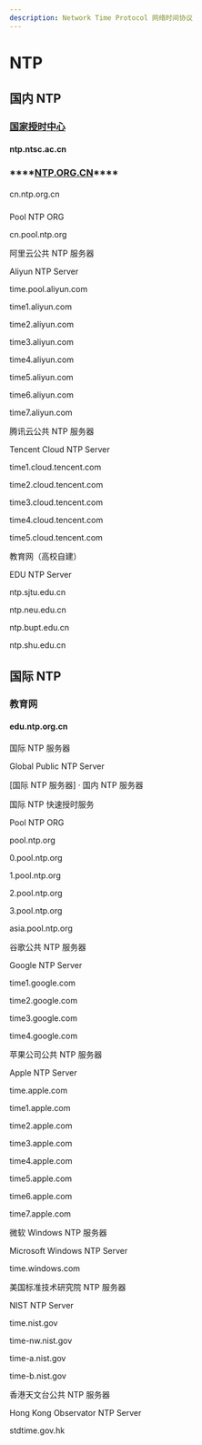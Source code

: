 ```yaml
---
description: Network Time Protocol 网络时间协议
---
```


# NTP

## 国内 NTP

### [国家授时中心](http://www.ntsc.cas.cn/)

#### ntp.ntsc.ac.cn



### \*\*\*\*[**NTP.ORG.CN**](http://www.ntp.org.cn/)\*\*\*\*

#### cn.ntp.org.cn



### 





Pool NTP ORG



cn.pool.ntp.org





阿里云公共 NTP 服务器

Aliyun NTP Server



time.pool.aliyun.com



time1.aliyun.com



time2.aliyun.com



time3.aliyun.com



time4.aliyun.com



time5.aliyun.com



time6.aliyun.com



time7.aliyun.com





腾讯云公共 NTP 服务器

Tencent Cloud NTP Server



time1.cloud.tencent.com



time2.cloud.tencent.com



time3.cloud.tencent.com



time4.cloud.tencent.com



time5.cloud.tencent.com





教育网（高校自建）

EDU NTP Server



ntp.sjtu.edu.cn



ntp.neu.edu.cn



ntp.bupt.edu.cn



ntp.shu.edu.cn

## 国际 NTP







### 教育网



#### edu.ntp.org.cn

国际 NTP 服务器

Global Public NTP Server



\[国际 NTP 服务器\] · 国内 NTP 服务器



国际 NTP 快速授时服务

Pool NTP ORG



pool.ntp.org



0.pool.ntp.org



1.pool.ntp.org



2.pool.ntp.org



3.pool.ntp.org



asia.pool.ntp.org





谷歌公共 NTP 服务器

Google NTP Server



time1.google.com



time2.google.com



time3.google.com



time4.google.com





苹果公司公共 NTP 服务器

Apple NTP Server



time.apple.com



time1.apple.com



time2.apple.com



time3.apple.com



time4.apple.com



time5.apple.com



time6.apple.com



time7.apple.com





微软 Windows NTP 服务器

Microsoft Windows NTP Server



time.windows.com





美国标准技术研究院 NTP 服务器

NIST NTP Server



time.nist.gov



time-nw.nist.gov



time-a.nist.gov



time-b.nist.gov





香港天文台公共 NTP 服务器

Hong Kong Observator NTP Server



stdtime.gov.hk






